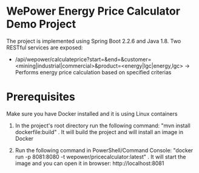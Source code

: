 # WePower Energy Price Calculator Demo Project
The project is implemented using Spring Boot 2.2.6 and Java 1.8.
Two RESTful services are exposed:
- /api/wepower/calculateprice?start=<Time in ms>&end=<Time in ms>&customer=<mining|industrial|commercial>&product=<energy|lgc|energy,lgc> -> Performs energy price calculation based on specified criterias

# Prerequisites
Make sure you have Docker installed and it is using Linux containers

1. In the project's root directory run the following command:
"mvn install dockerfile:build" .
It will build the project and will install an image in Docker

2. Run the following command in PowerShell/Command Console:
"docker run -p 8081:8080 -t wepower/pricecalculator:latest" . 
It will start the image and you can open it in browser: http://localhost:8081
